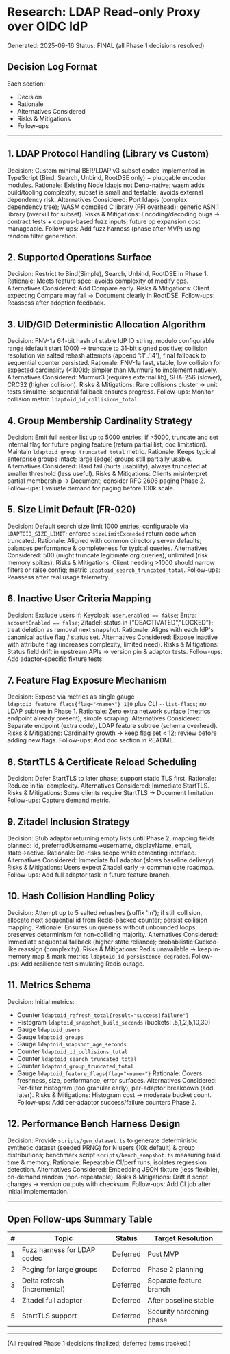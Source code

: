 # Research: LDAP Read-only Proxy over OIDC IdP

Generated: 2025-09-16
Status: FINAL (all Phase 1 decisions resolved)

## Decision Log Format
Each section:
- Decision
- Rationale
- Alternatives Considered
- Risks & Mitigations
- Follow-ups

---
## 1. LDAP Protocol Handling (Library vs Custom)
Decision: Custom minimal BER/LDAP v3 subset codec implemented in TypeScript (Bind, Search, Unbind, RootDSE only) + pluggable encoder modules.
Rationale: Existing Node ldapjs not Deno-native; wasm adds build/tooling complexity; subset is small and testable; avoids external dependency risk.
Alternatives Considered: Port ldapjs (complex dependency tree); WASM compiled C library (FFI overhead); generic ASN.1 library (overkill for subset).
Risks & Mitigations: Encoding/decoding bugs → contract tests + corpus-based fuzz inputs; future op expansion cost manageable.
Follow-ups: Add fuzz harness (phase after MVP) using random filter generation.

## 2. Supported Operations Surface
Decision: Restrict to Bind(Simple), Search, Unbind, RootDSE in Phase 1.
Rationale: Meets feature spec; avoids complexity of modify ops.
Alternatives Considered: Add Compare early.
Risks & Mitigations: Client expecting Compare may fail → Document clearly in RootDSE.
Follow-ups: Reassess after adoption feedback.

## 3. UID/GID Deterministic Allocation Algorithm
Decision: FNV-1a 64-bit hash of stable IdP ID string, modulo configurable range (default start 1000) → truncate to 31-bit signed positive; collision resolution via salted rehash attempts (append ':1'..':4'), final fallback to sequential counter persisted.
Rationale: FNV-1a fast, stable, low collision for expected cardinality (<100k); simpler than Murmur3 to implement natively.
Alternatives Considered: Murmur3 (requires external lib), SHA-256 (slower), CRC32 (higher collision).
Risks & Mitigations: Rare collisions cluster → unit tests simulate; sequential fallback ensures progress.
Follow-ups: Monitor collision metric `ldaptoid_id_collisions_total`.

## 4. Group Membership Cardinality Strategy
Decision: Emit full `member` list up to 5000 entries; if >5000, truncate and set internal flag for future paging feature (return partial list; doc limitation). Maintain `ldaptoid_group_truncated_total` metric.
Rationale: Keeps typical enterprise groups intact; large (edge) groups still partially usable.
Alternatives Considered: Hard fail (hurts usability), always truncated at smaller threshold (less useful).
Risks & Mitigations: Clients misinterpret partial membership → Document; consider RFC 2696 paging Phase 2.
Follow-ups: Evaluate demand for paging before 100k scale.

## 5. Size Limit Default (FR-020)
Decision: Default search size limit 1000 entries; configurable via `LDAPTOID_SIZE_LIMIT`; enforce `sizeLimitExceeded` return code when truncated.
Rationale: Aligned with common directory server defaults; balances performance & completeness for typical queries.
Alternatives Considered: 500 (might truncate legitimate org queries); unlimited (risk memory spikes).
Risks & Mitigations: Client needing >1000 should narrow filters or raise config; metric `ldaptoid_search_truncated_total`.
Follow-ups: Reassess after real usage telemetry.

## 6. Inactive User Criteria Mapping
Decision: Exclude users if: Keycloak: `user.enabled == false`; Entra: `accountEnabled == false`; Zitadel: status in {"DEACTIVATED","LOCKED"}; treat deletion as removal next snapshot.
Rationale: Aligns with each IdP's canonical active flag / status set.
Alternatives Considered: Expose inactive with attribute flag (increases complexity, limited need).
Risks & Mitigations: Status field drift in upstream APIs → version pin & adaptor tests.
Follow-ups: Add adaptor-specific fixture tests.

## 7. Feature Flag Exposure Mechanism
Decision: Expose via metrics as single gauge `ldaptoid_feature_flags{flag="<name>"} 1|0` plus CLI `--list-flags`; no LDAP subtree in Phase 1.
Rationale: Zero extra network surface (metrics endpoint already present); simple scraping.
Alternatives Considered: Separate endpoint (extra code), LDAP feature subtree (schema overhead).
Risks & Mitigations: Cardinality growth → keep flag set < 12; review before adding new flags.
Follow-ups: Add doc section in README.

## 8. StartTLS & Certificate Reload Scheduling
Decision: Defer StartTLS to later phase; support static TLS first.
Rationale: Reduce initial complexity.
Alternatives Considered: Immediate StartTLS.
Risks & Mitigations: Some clients require StartTLS → Document limitation.
Follow-ups: Capture demand metric.

## 9. Zitadel Inclusion Strategy
Decision: Stub adaptor returning empty lists until Phase 2; mapping fields planned: id, preferredUsername→username, displayName, email, state→active.
Rationale: De-risks scope while cementing interface.
Alternatives Considered: Immediate full adaptor (slows baseline delivery).
Risks & Mitigations: Users expect Zitadel early → communicate roadmap.
Follow-ups: Add full adaptor task in future feature branch.

## 10. Hash Collision Handling Policy
Decision: Attempt up to 5 salted rehashes (suffix ':n'); if still collision, allocate next sequential id from Redis-backed counter; persist collision mapping.
Rationale: Ensures uniqueness without unbounded loops; preserves determinism for non-colliding majority.
Alternatives Considered: Immediate sequential fallback (higher state reliance); probabilistic Cuckoo-like reassign (complexity).
Risks & Mitigations: Redis unavailable → keep in-memory map & mark metrics `ldaptoid_id_persistence_degraded`.
Follow-ups: Add resilience test simulating Redis outage.

## 11. Metrics Schema
Decision: Initial metrics: 
- Counter `ldaptoid_refresh_total{result="success|failure"}`
- Histogram `ldaptoid_snapshot_build_seconds` (buckets: .5,1,2,5,10,30)
- Gauge `ldaptoid_users`
- Gauge `ldaptoid_groups`
- Gauge `ldaptoid_snapshot_age_seconds`
- Counter `ldaptoid_id_collisions_total`
- Counter `ldaptoid_search_truncated_total`
- Counter `ldaptoid_group_truncated_total`
- Gauge `ldaptoid_feature_flags{flag="<name>"}`
Rationale: Covers freshness, size, performance, error surfaces.
Alternatives Considered: Per-filter histogram (too granular early), per-adaptor breakdown (add later).
Risks & Mitigations: Histogram cost → moderate bucket count.
Follow-ups: Add per-adaptor success/failure counters Phase 2.

## 12. Performance Bench Harness Design
Decision: Provide `scripts/gen_dataset.ts` to generate deterministic synthetic dataset (seeded PRNG) for N users (10k default) & group distributions; benchmark script `scripts/bench_snapshot.ts` measuring build time & memory.
Rationale: Repeatable CI/perf runs; isolates regression detection.
Alternatives Considered: Embedding JSON fixture (less flexible), on-demand random (non-repeatable).
Risks & Mitigations: Drift if script changes → version outputs with checksum.
Follow-ups: Add CI job after initial implementation.

---
## Open Follow-ups Summary Table
| # | Topic | Status | Target Resolution |
|---|-------|--------|-------------------|
| 1 | Fuzz harness for LDAP codec | Deferred | Post MVP |
| 2 | Paging for large groups | Deferred | Phase 2 planning |
| 3 | Delta refresh (incremental) | Deferred | Separate feature branch |
| 4 | Zitadel full adaptor | Deferred | After baseline stable |
| 5 | StartTLS support | Deferred | Security hardening phase |

---
(All required Phase 1 decisions finalized; deferred items tracked.)
